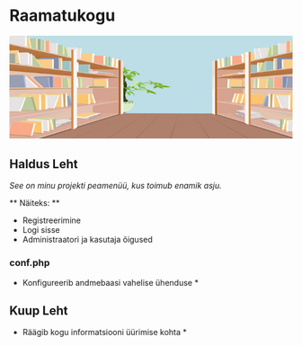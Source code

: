 
# Raamatukogu
![Screenshot of a comment on a GitHub issue showing an image, added in the Markdown, of an Octocat smiling and raising a tentacle.](background.jpg)
## Haldus Leht
*See on minu projekti peamenüü, kus toimub enamik asju.*

** Näiteks: **
- Registreerimine
- Logi sisse
- Administraatori ja kasutaja õigused
### conf.php
* Konfigureerib andmebaasi vahelise ühenduse *
## Kuup Leht
* Räägib kogu informatsiooni üürimise kohta *
